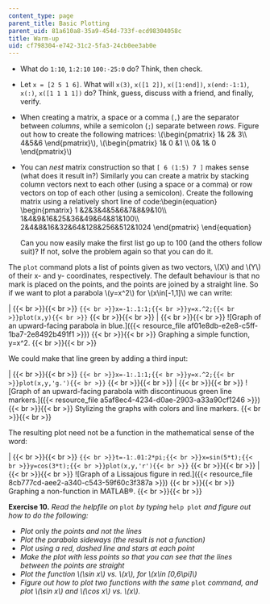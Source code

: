 ```yaml
---
content_type: page
parent_title: Basic Plotting
parent_uid: 81a610a8-35a9-454d-733f-ecd98304058c
title: Warm-up
uid: cf798304-e742-31c2-5fa3-24cb0ee3ab0e
---
```


*   What do `1:10`, `1:2:10` `100:-25:0` do? Think, then check.
*   Let `x = [2 5 1 6]`. What will `x(3)`, `x([1 2])`, `x([1:end])`, `x(end:-1:1)`, `x(:)`, `x([1 1 1 1])` do? Think, guess, discuss with a friend, and finally, verify.
*   When creating a matrix, a space or a comma (`,`) are the separator between _columns_, while a semicolon (`;`) separate between _rows_. Figure out how to create the following matrices: \\(\\begin{pmatrix} 1& 2& 3\\\\ 4&5&6 \\end{pmatrix}\\), \\(\\begin{pmatrix} 1& 0 &1 \\\\ 0& 1& 0 \\end{pmatrix}\\)
*   You can _nest_ matrix construction so that `[ 6 (1:5) 7 ]` makes sense (what does it result in?) Similarly you can create a matrix by stacking column vectors next to each other (using a space or a comma) or row vectors on top of each other (using a semicolon). Create the following matrix using a relatively short line of code:\\begin{equation} \\begin{pmatrix} 1 &2&3&4&5&6&7&8&9&10\\\\ 1&4&9&16&25&36&49&64&81&100\\\\ 2&4&8&16&32&64&128&256&512&1024 \\end{pmatrix} \\end{equation}
    
    Can you now easily make the first list go up to 100 (and the others follow suit)? If not, solve the problem again so that you can do it.
    

The `plot` command plots a list of points given as two vectors, \\(X\\) and \\(Y\\) of their x- and y- coordinates, respectively. The default behaviour is that no mark is placed on the points, and the points are joined by a straight line. So if we want to plot a parabola \\(y=x^2\\) for \\(x\\in\[-1,1\]\\) we can write:

|  {{< br >}}{{< br >}} ```{{< br >}}x=-1:.1:1;{{< br >}}y=x.^2;{{< br >}}plot(x,y){{< br >}}``` {{< br >}}{{< br >}}  |  {{< br >}}{{< br >}} ![Graph of an upward-facing parabola in blue.]({{< resource_file af01e8db-e2e8-c5ff-1ba7-2e8492b491f1 >}}) {{< br >}}{{< br >}} Graphing a simple function, y=x^2. {{< br >}}{{< br >}}  

We could make that line green by adding a third input:

|  {{< br >}}{{< br >}} ```{{< br >}}x=-1:.1:1;{{< br >}}y=x.^2;{{< br >}}plot(x,y,'g.'){{< br >}}``` {{< br >}}{{< br >}}  |  {{< br >}}{{< br >}} ![Graph of an upward-facing parabola with discontinuous green line markers.]({{< resource_file a5af8ec4-4234-d0ae-2903-a33a90cf1246 >}}) {{< br >}}{{< br >}} Stylizing the graphs with colors and line markers. {{< br >}}{{< br >}}  

The resulting plot need not be a function in the mathematical sense of the word:

|  {{< br >}}{{< br >}} ```{{< br >}}t=-1:.01:2*pi;{{< br >}}x=sin(5*t);{{< br >}}y=cos(3*t);{{< br >}}plot(x,y,'r'){{< br >}}``` {{< br >}}{{< br >}}  |  {{< br >}}{{< br >}} ![Graph of a Lissajous figure in red.]({{< resource_file 8cb777cd-aee2-a340-c543-59f60c3f387a >}}) {{< br >}}{{< br >}} Graphing a non-function in MATLAB®. {{< br >}}{{< br >}}  

**Exercise 10.** _Read the helpfile on_ `plot` _by typing_ `help plot` _and figure out how to do the following:_

*   _Plot_ only _the points and not the lines_
*   _Plot the parabola sideways (the result is not a function)_
*   _Plot using a red, dashed line and stars at each point_
*   _Make the plot with less points so that you can see that the lines between the points are straight_
*   _Plot the function \\(\\sin x\\) vs. \\(x\\), for \\(x\\in \[0,6\\pi\]\\)_
*   _Figure out how to plot two functions with the same_ `plot` _command, and plot \\(\\sin x\\) and \\(\\cos x\\) vs. \\(x\\)._